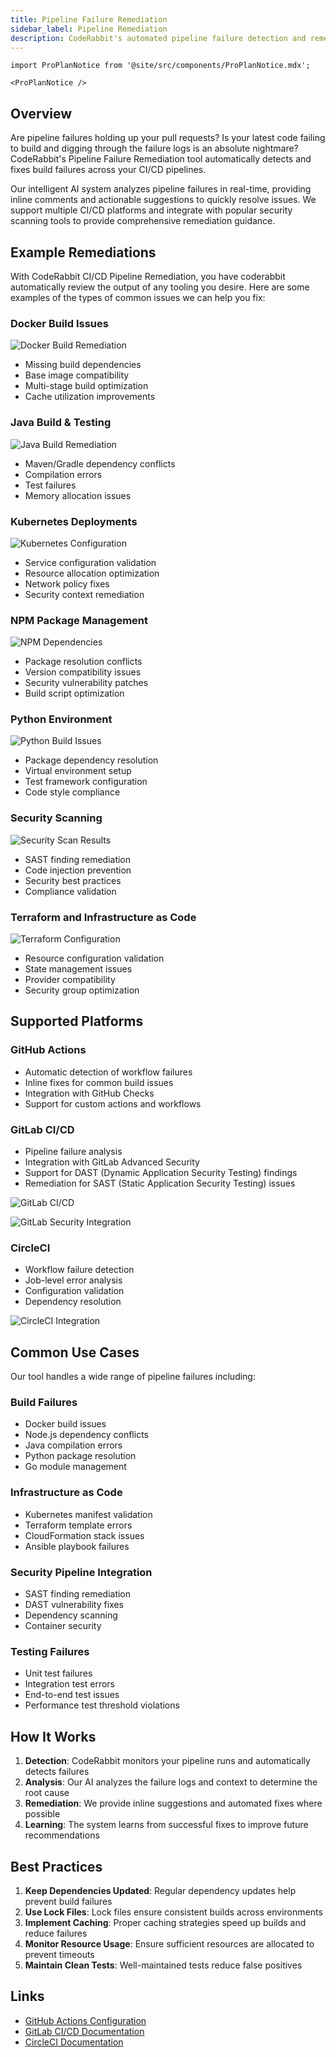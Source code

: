 ```yaml
---
title: Pipeline Failure Remediation
sidebar_label: Pipeline Remediation
description: CodeRabbit's automated pipeline failure detection and remediation capabilities.
---
```


```mdx-code-block
import ProPlanNotice from '@site/src/components/ProPlanNotice.mdx';

<ProPlanNotice />
```

## Overview

Are pipeline failures holding up your pull requests? Is your latest code failing to build and digging through the failure logs is an absolute nightmare? CodeRabbit's Pipeline Failure Remediation tool automatically detects and fixes build failures across your CI/CD pipelines.

Our intelligent AI system analyzes pipeline failures in real-time, providing inline comments and actionable suggestions to quickly resolve issues. We support multiple CI/CD platforms and integrate with popular security scanning tools to provide comprehensive remediation guidance.

## Example Remediations

With CodeRabbit CI/CD Pipeline Remediation, you have coderabbit automatically review the output of any tooling you desire. Here are some examples of the types of common issues we can help you fix:

### Docker Build Issues

![Docker Build Remediation](/img/tools/docker-build-cicd.png)

- Missing build dependencies
- Base image compatibility
- Multi-stage build optimization
- Cache utilization improvements

### Java Build & Testing

![Java Build Remediation](/img/tools/java-cicd.png)

- Maven/Gradle dependency conflicts
- Compilation errors
- Test failures
- Memory allocation issues

### Kubernetes Deployments

![Kubernetes Configuration](/img/tools/kubernetes-cicd.png)

- Service configuration validation
- Resource allocation optimization
- Network policy fixes
- Security context remediation

### NPM Package Management

![NPM Dependencies](/img/tools/npm-cicd.png)

- Package resolution conflicts
- Version compatibility issues
- Security vulnerability patches
- Build script optimization

### Python Environment

![Python Build Issues](/img/tools/python-cicd.png)

- Package dependency resolution
- Virtual environment setup
- Test framework configuration
- Code style compliance

### Security Scanning

![Security Scan Results](/img/tools/semgrep-cicd.png)

- SAST finding remediation
- Code injection prevention
- Security best practices
- Compliance validation

### Terraform and Infrastructure as Code

![Terraform Configuration](/img/tools/terraform-cicd.png)

- Resource configuration validation
- State management issues
- Provider compatibility
- Security group optimization

## Supported Platforms

### GitHub Actions

- Automatic detection of workflow failures
- Inline fixes for common build issues
- Integration with GitHub Checks
- Support for custom actions and workflows

### GitLab CI/CD

- Pipeline failure analysis
- Integration with GitLab Advanced Security
- Support for DAST (Dynamic Application Security Testing) findings
- Remediation for SAST (Static Application Security Testing) issues

![GitLab CI/CD](/img/tools/gitlab-cicd.png)

![GitLab Security Integration](/img/tools/gitlab-advanced-security.png)

### CircleCI

- Workflow failure detection
- Job-level error analysis
- Configuration validation
- Dependency resolution

![CircleCI Integration](/img/tools/circle-cicd.png)

## Common Use Cases

Our tool handles a wide range of pipeline failures including:

### Build Failures

- Docker build issues
- Node.js dependency conflicts
- Java compilation errors
- Python package resolution
- Go module management

### Infrastructure as Code

- Kubernetes manifest validation
- Terraform template errors
- CloudFormation stack issues
- Ansible playbook failures

### Security Pipeline Integration

- SAST finding remediation
- DAST vulnerability fixes
- Dependency scanning
- Container security

### Testing Failures

- Unit test failures
- Integration test errors
- End-to-end test issues
- Performance test threshold violations

## How It Works

1. **Detection**: CodeRabbit monitors your pipeline runs and automatically detects failures
2. **Analysis**: Our AI analyzes the failure logs and context to determine the root cause
3. **Remediation**: We provide inline suggestions and automated fixes where possible
4. **Learning**: The system learns from successful fixes to improve future recommendations

## Best Practices

1. **Keep Dependencies Updated**: Regular dependency updates help prevent build failures
2. **Use Lock Files**: Lock files ensure consistent builds across environments
3. **Implement Caching**: Proper caching strategies speed up builds and reduce failures
4. **Monitor Resource Usage**: Ensure sufficient resources are allocated to prevent timeouts
5. **Maintain Clean Tests**: Well-maintained tests reduce false positives

## Links

- [GitHub Actions Configuration](https://docs.github.com/en/actions)
- [GitLab CI/CD Documentation](https://docs.gitlab.com/ee/ci/)
- [CircleCI Documentation](https://circleci.com/docs/)
